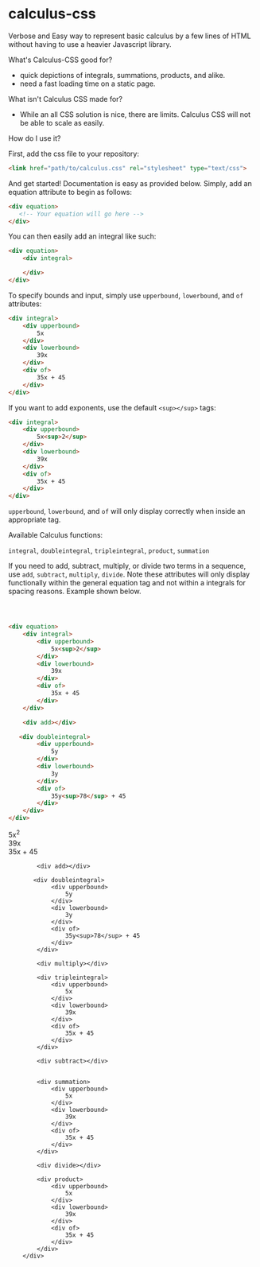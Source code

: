 # calculus-css

Verbose and Easy way to represent basic calculus by a few lines of HTML without having to use a heavier Javascript library.

What's Calculus-CSS good for?
* quick depictions of integrals, summations, products, and alike. 
* need a fast loading time on a static page. 

What isn't Calculus CSS made for?
* While an all CSS solution is nice, there are limits.  Calculus CSS will not be able to scale as easily. 

How do I use it? 

First, add the css file to your repository: 
```HTML
<link href="path/to/calculus.css" rel="stylesheet" type="text/css">
```

And get started!  Documentation is easy as provided below.  Simply, add an equation attribute to begin as follows:
```HTML
<div equation>
   <!-- Your equation will go here -->
</div>
```

You can then easily add an integral like such:

```HTML
<div equation>
    <div integral>

    </div>
</div>
```

To specify bounds and input, simply use ```upperbound```, ```lowerbound```, and ```of``` attributes: 
```HTML
<div integral>
    <div upperbound>
        5x
    </div>
    <div lowerbound>
        39x
    </div>
    <div of>
        35x + 45
    </div>
</div>
```

If you want to add exponents, use the default ```<sup></sup>``` tags:
```HTML
<div integral>
    <div upperbound>
        5x<sup>2</sup>
    </div>
    <div lowerbound>
        39x
    </div>
    <div of>
        35x + 45
    </div>
</div>
```

```upperbound```, ```lowerbound```, and ```of``` will only display correctly when inside an appropriate tag.


Available Calculus functions: 

```integral```, ```doubleintegral```, ```tripleintegral```, ```product```, ```summation```


If you need to add, subtract, multiply, or divide two terms in a sequence, use ```add```, ```subtract```, ```multiply```, ```divide```.
Note these attributes will only display functionally within the general equation tag and not within a integrals for spacing reasons.
Example shown below.

```HTML



<div equation>
    <div integral>
        <div upperbound>
            5x<sup>2</sup>
        </div>
        <div lowerbound>
            39x
        </div>
        <div of>
            35x + 45
        </div>
    </div>

    <div add></div>

   <div doubleintegral>
        <div upperbound>
            5y
        </div>
        <div lowerbound>
            3y
        </div>
        <div of>
            35y<sup>78</sup> + 45
        </div>
    </div>
</div>
```


<div equation>
            <div integral>
                <div upperbound>
                    5x<sup>2</sup>
                </div>
                <div lowerbound>
                    39x
                </div>
                <div of>
                    35x + 45
                </div>
            </div>
            
            <div add></div>
            
           <div doubleintegral>
                <div upperbound>
                    5y
                </div>
                <div lowerbound>
                    3y
                </div>
                <div of>
                    35y<sup>78</sup> + 45
                </div>
            </div>
            
            <div multiply></div>
            
            <div tripleintegral>
                <div upperbound>
                    5x
                </div>
                <div lowerbound>
                    39x
                </div>
                <div of>
                    35x + 45
                </div>
            </div>
            
            <div subtract></div>

            
            <div summation>
                <div upperbound>
                    5x
                </div>
                <div lowerbound>
                    39x
                </div>
                <div of>
                    35x + 45
                </div>
            </div>
            
            <div divide></div>
            
            <div product>
                <div upperbound>
                    5x
                </div>
                <div lowerbound>
                    39x
                </div>
                <div of>
                    35x + 45
                </div>
            </div>
        </div>
        
